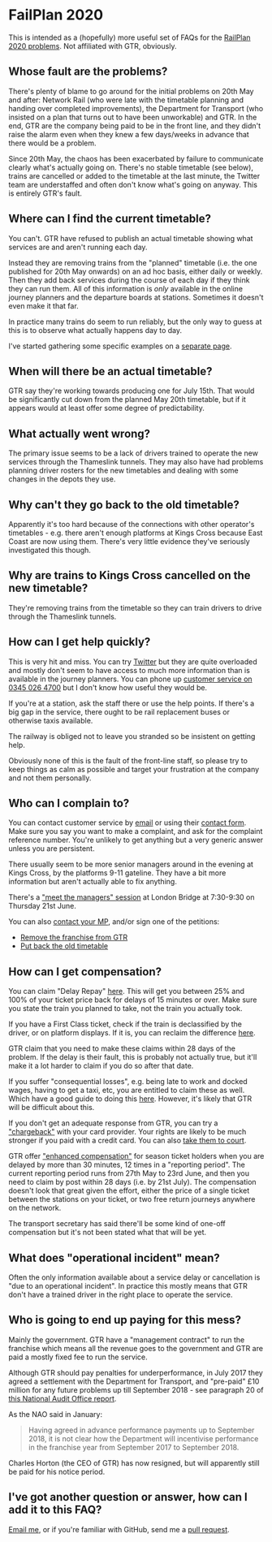 # FailPlan 2020

This is intended as a (hopefully) more useful set of FAQs for the [RailPlan 2020 problems](https://www.railplan2020.com/timetables). Not affiliated with GTR, obviously.

## Whose fault are the problems?

There's plenty of blame to go around for the initial problems on 20th May and after: Network Rail (who were late with the timetable planning and handing over completed improvements), the Department for Transport (who insisted on a plan that turns out to have been unworkable) and GTR. In the end, GTR are the company being paid to be in the front line, and they didn't raise the alarm even when they knew a few days/weeks in advance that there would be a problem.

Since 20th May, the chaos has been exacerbated by failure to communicate clearly what's actually going on. There's no stable timetable (see below), trains are cancelled or added to the timetable at the last minute, the Twitter team are understaffed and often don't know what's going on anyway. This is entirely GTR's fault.

## Where can I find the current timetable?

You can't. GTR have refused to publish an actual timetable showing what services are and aren't running each day.

Instead they are removing trains from the "planned" timetable (i.e. the one published for 20th May onwards) on an ad hoc basis, either daily or weekly. Then they add back services during the course of each day if they think they can run them. All of this information is *only* available in the online journey planners and the departure boards at stations. Sometimes it doesn't even make it that far.

In practice many trains do seem to run reliably, but the only way to guess at this is to observe what actually happens day to day.

I've started gathering some specific examples on a [separate page](trains).

## When will there be an actual timetable?

GTR say they're working towards producing one for July 15th. That would be significantly cut down from the planned May 20th timetable, but if it appears would at least offer some degree of predictability.

## What actually went wrong?

The primary issue seems to be a lack of drivers trained to operate the new services through the Thameslink tunnels. They may also have had problems planning driver rosters for the new timetables and dealing with some changes in the depots they use.

## Why can't they go back to the old timetable?

Apparently it's too hard because of the connections with other operator's timetables - e.g. there aren't enough platforms at Kings Cross because East Coast are now using them. There's very little evidence they've seriously investigated this though.

## Why are trains to Kings Cross cancelled on the new timetable?

They're removing trains from the timetable so they can train drivers to drive through the Thameslink tunnels.

## How can I get help quickly?

This is very hit and miss. You can try [Twitter](https://twitter.com/GNRailUK) but they are quite overloaded and mostly don't seem to have access to much more information than is available in the journey planners. You can phone up [customer service on 0345 026 4700](https://www.greatnorthernrail.com/help-and-support/contact-us) but I don't know how useful they would be.

If you're at a station, ask the staff there or use the help points. If there's a big gap in the service, there ought to be rail replacement buses or otherwise taxis available.

The railway is obliged not to leave you stranded so be insistent on getting help.

Obviously none of this is the fault of the front-line staff, so please try to keep things as calm as possible and target your frustration at the company and not them personally.

## Who can I complain to?

You can contact customer service by [email](mailto:customerservices@greatnorthernrail.com) or using their [contact form](https://www.greatnorthernrail.com/help-and-support/contact-us). Make sure you say you want to make a complaint, and ask for the complaint reference number. You're unlikely to get anything but a very generic answer unless you are persistent.

There usually seem to be more senior managers around in the evening at Kings Cross, by the platforms 9-11 gateline. They have a bit more information but aren't actually able to fix anything.

There's a ["meet the managers" session](https://www.southernrailway.com/help-and-support/listening-to-you/meet-the-manager) at London Bridge at 7:30-9:30 on Thursday 21st June.

You can also [contact your MP](https://www.writetothem.com/), and/or sign one of the petitions:

 - [Remove the franchise from GTR](https://petition.parliament.uk/petitions/220440)
 - [Put back the old timetable](https://petition.parliament.uk/petitions/220566)
 
 
## How can I get compensation?

You can claim "Delay Repay" [here](https://www.greatnorthernrail.com/help-and-support/journey-problems/delay-repay-compensation/). This will get you between 25% and 100% of your ticket price back for delays of 15 minutes or over. Make sure you state the train you planned to take, not the train you actually took.

If you have a First Class ticket, check if the train is declassified by the driver, or on platform displays. If it is, you can reclaim the difference [here](https://www.greatnorthernrail.com/help-and-support/journey-problems/delay-repay-compensation/first-class-claim-form).

GTR claim that you need to make these claims within 28 days of the problem. If the delay is their fault, this is probably not actually true, but it'll make it a lot harder to claim if you do so after that date.

If you suffer "consequential losses", e.g. being late to work and docked wages, having to get a taxi, etc, you are entitled to claim these as well. Which have a good guide to doing this [here](https://www.which.co.uk/consumer-rights/regulation/consumer-rights-act-travel-amendments). However, it's likely that GTR will be difficult about this.

If you don't get an adequate response from GTR, you can try a ["chargeback"](https://www.which.co.uk/consumer-rights/advice/how-do-i-use-chargeback) with your card provider. Your rights are likely to be much stronger if you paid with a credit card. You can also [take them to court](https://www.which.co.uk/consumer-rights/advice/how-to-use-the-small-claims-court).

GTR offer ["enhanced compensation"](https://www.greatnorthernrail.com/help-and-support/journey-problems/delay-repay-compensation/enhanced-compensation) for season ticket holders when you are delayed by more than 30 minutes, 12 times in a "reporting period". The current reporting period runs from 27th May to 23rd June, and then you need to claim by post within 28 days (i.e. by 21st July). The compensation doesn't look that great given the effort, either the price of a single ticket between the stations on your ticket, or two free return journeys anywhere on the network.

The transport secretary has said there'll be some kind of one-off compensation but it's not been stated what that will be yet.

## What does "operational incident" mean?

Often the only information available about a service delay or cancellation is "due to an operational incident". In practice this mostly means that GTR don't have a trained driver in the right place to operate the service.

## Who is going to end up paying for this mess?

Mainly the government. GTR have a "management contract" to run the franchise which means all the revenue goes to the government and GTR are paid a mostly fixed fee to run the service.

Although GTR should pay penalties for underperformance, in July 2017 they agreed a settlement with the Department for Transport, and "pre-paid" £10 million for any future problems up till September 2018 - see paragraph 20 of [this National Audit Office report](https://www.nao.org.uk/wp-content/uploads/2018/01/The-Thameslink-Southern-and-Great-Northern-rail-franchise.pdf).

As the NAO said in January:

> Having agreed in advance performance payments up to September 2018, it is not clear how the Department will incentivise performance in the franchise year from September 2017 to September 2018.

Charles Horton (the CEO of GTR) has now resigned, but will apparently still be paid for his notice period.

## I've got another question or answer, how can I add it to this FAQ?

[Email me](mailto:ganesh@earth.li), or if you're familiar with GitHub, send me a [pull request](https://github.com/hsenag/failplan2020).
